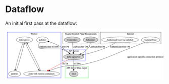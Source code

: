 # Dataflow

An initial first pass at the dataflow:

![figure 4.1 an initial first pass](04-dataflow.png)
